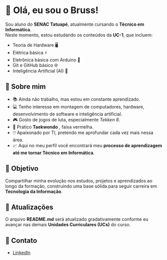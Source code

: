 # 👋 Olá, eu sou o Bruss!  

Sou aluno do **SENAC Tatuapé**, atualmente cursando o **Técnico em Informática**.  
Neste momento, estou estudando os conteúdos da **UC-1**, que incluem:  

- Teoria de Hardware 🖥️  
- Elétrica básica ⚡  
- Eletrônica básica com Arduino 🤖  
- Git e GitHub básico 🌐  
- Inteligência Artificial (AI) 🧠  

## 🎯 Sobre mim
- 📚 Ainda não trabalho, mas estou em constante aprendizado.  
- 💻 Tenho interesse em montagem de computadores, hardware, desenvolvimento de software e inteligência artificial.  
- 🎮 Gosto de jogos de luta, especialmente *Tekken 8*.  
- 🥋 Pratico **Taekwondo** , faixa vermelha.  
- 🖱️ Apaixonado por TI, pretendo me aprofundar cada vez mais nessa área.  
- 📈 Aqui no meu perfil você encontrará meu **processo de aprendizagem até me tornar Técnico em Informática**.  

## 🚀 Objetivo
Compartilhar minha evolução nos estudos, projetos e aprendizados ao longo da formação, construindo uma base sólida para seguir carreira em **Tecnologia da Informação**.  

## 🔄 Atualizações
O arquivo **README.md** será atualizado gradativamente conforme eu avançar nas demais **Unidades Curriculares (UCs)** do curso.  

## 📎 Contato
- [LinkedIn](https://www.linkedin.com/in/bruss-loza-091053382/)  
